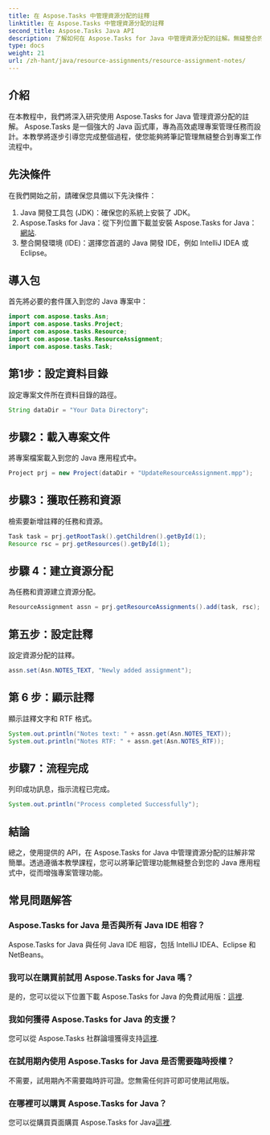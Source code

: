 ```yaml
---
title: 在 Aspose.Tasks 中管理資源分配的註釋
linktitle: 在 Aspose.Tasks 中管理資源分配的註釋
second_title: Aspose.Tasks Java API
description: 了解如何在 Aspose.Tasks for Java 中管理資源分配的註解。無縫整合的分步教程。
type: docs
weight: 21
url: /zh-hant/java/resource-assignments/resource-assignment-notes/
---
```

## 介紹
在本教程中，我們將深入研究使用 Aspose.Tasks for Java 管理資源分配的註解。 Aspose.Tasks 是一個強大的 Java 函式庫，專為高效處理專案管理任務而設計。本教學將逐步引導您完成整個過程，使您能夠將筆記管理無縫整合到專案工作流程中。
## 先決條件
在我們開始之前，請確保您具備以下先決條件：
1. Java 開發工具包 (JDK)：確保您的系統上安裝了 JDK。
2.  Aspose.Tasks for Java：從下列位置下載並安裝 Aspose.Tasks for Java：[網站](https://releases.aspose.com/tasks/java/).
3. 整合開發環境 (IDE)：選擇您首選的 Java 開發 IDE，例如 IntelliJ IDEA 或 Eclipse。

## 導入包
首先將必要的套件匯入到您的 Java 專案中：
```java
import com.aspose.tasks.Asn;
import com.aspose.tasks.Project;
import com.aspose.tasks.Resource;
import com.aspose.tasks.ResourceAssignment;
import com.aspose.tasks.Task;
```

## 第1步：設定資料目錄
設定專案文件所在資料目錄的路徑。
```java
String dataDir = "Your Data Directory";
```
## 步驟2：載入專案文件
將專案檔案載入到您的 Java 應用程式中。
```java
Project prj = new Project(dataDir + "UpdateResourceAssignment.mpp");
```
## 步驟3：獲取任務和資源
檢索要新增註釋的任務和資源。
```java
Task task = prj.getRootTask().getChildren().getById(1);
Resource rsc = prj.getResources().getById(1);
```
## 步驟 4：建立資源分配
為任務和資源建立資源分配。
```java
ResourceAssignment assn = prj.getResourceAssignments().add(task, rsc);
```
## 第五步：設定註釋
設定資源分配的註釋。
```java
assn.set(Asn.NOTES_TEXT, "Newly added assignment");
```
## 第 6 步：顯示註釋
顯示註釋文字和 RTF 格式。
```java
System.out.println("Notes text: " + assn.get(Asn.NOTES_TEXT));
System.out.println("Notes RTF: " + assn.get(Asn.NOTES_RTF));
```
## 步驟7：流程完成
列印成功訊息，指示流程已完成。
```java
System.out.println("Process completed Successfully");
```

## 結論
總之，使用提供的 API，在 Aspose.Tasks for Java 中管理資源分配的註解非常簡單。透過遵循本教學課程，您可以將筆記管理功能無縫整合到您的 Java 應用程式中，從而增強專案管理功能。
## 常見問題解答
### Aspose.Tasks for Java 是否與所有 Java IDE 相容？
Aspose.Tasks for Java 與任何 Java IDE 相容，包括 IntelliJ IDEA、Eclipse 和 NetBeans。
### 我可以在購買前試用 Aspose.Tasks for Java 嗎？
是的，您可以從以下位置下載 Aspose.Tasks for Java 的免費試用版：[這裡](https://releases.aspose.com/).
### 我如何獲得 Aspose.Tasks for Java 的支援？
您可以從 Aspose.Tasks 社群論壇獲得支持[這裡](https://forum.aspose.com/c/tasks/15).
### 在試用期內使用 Aspose.Tasks for Java 是否需要臨時授權？
不需要，試用期內不需要臨時許可證。您無需任何許可即可使用試用版。
### 在哪裡可以購買 Aspose.Tasks for Java？
您可以從購買頁面購買 Aspose.Tasks for Java[這裡](https://purchase.aspose.com/buy).